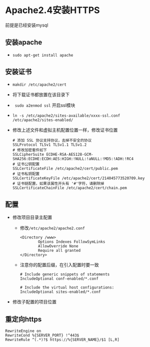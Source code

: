 # Apache2.4安装HTTPS

前提是已经安装mysql

## 安装apache

* `sudo apt-get install apache`

## 安装证书

- `makdir /etc/apache2/cert` 

- 将下载证书都放置在该目录下

- ` sudo a2enmod ssl` 开启ssl模块

- `ln -s /etc/apache2/sites-available/xxxx-ssl.conf /etc/apache2/sites-enabled/`

- 修改上述文件和虚拟主机配置位置一样，修改证书位置

  ```
  # 添加 SSL 协议支持协议，去掉不安全的协议
  SSLProtocol TLSv1 TLSv1.1 TLSv1.2
  # 修改加密套件如下
  SSLCipherSuite ECDHE-RSA-AES128-GCM-SHA256:ECDHE:ECDH:AES:HIGH:!NULL:!aNULL:!MD5:!ADH:!RC4
  # 证书公钥配置
  SSLCertificateFile /etc/apache2/cert/public.pem
  # 证书私钥配置
  SSLCertificateKeyFile /etc/apache2/cert/214045773520709.key
  # 证书链配置，如果该属性开头有 '#'字符，请删除掉
  SSLCertificateChainFile /etc/apache2/cert/chain.pem
  ```

## 配置

* 修改项目目录主配置

  * 修改`/etc/apache2/apache2.conf`

    ````
    <Directory /www>
            Options Indexes FollowSymLinks
            AllowOverride None
            Require all granted
    </Directory>
    ````

  * 注意你的配置后缀，在引入配置时要一致

    ```
    # Include generic snippets of statements
    IncludeOptional conf-enabled/*.conf

    # Include the virtual host configurations:
    IncludeOptional sites-enabled/*.conf
    ```

* 修改子配置的项目位置


## 重定向https

````
RewriteEngine on
RewriteCond %{SERVER_PORT} !^443$
RewriteRule ^(.*)?$ https://%{SERVER_NAME}/$1 [L,R]
````

